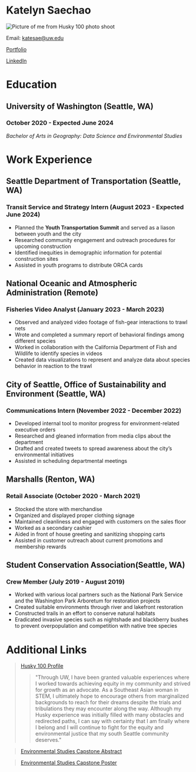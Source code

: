# Katelyn Saechao

![Picture of me from Husky 100 photo shoot](https://uw-s3-cdn.s3.us-west-2.amazonaws.com/wp-content/uploads/sites/124/2023/04/17130748/Katelyn-Saechao_20230328-1022-200x300.jpg)

Email: katesae@uw.edu

[Portfolio](http://www.katelynsaechao.github.io/portfolio/)

[LinkedIn](http://www.linkedin.com/in/katelyn-saechao)


# Education

## University of Washington (Seattle, WA)

### October 2020 - Expected June 2024

*Bachelor of Arts in Geography: Data Science and Environmental Studies*


# Work Experience

## Seattle Department of Transportation (Seattle, WA)

### **Transit Service and Strategy Intern** (August 2023 - Expected June 2024)

- Planned the **Youth Transportation Summit** and served as a liason between youth and the city
- Researched community engagement and outreach procedures for upcoming construction
- Identified inequities in demographic information for potential construction sites
- Assisted in youth programs to distribute ORCA cards


## National Oceanic and Atmospheric Administration (Remote)

### **Fisheries Video Analyst** (January 2023 - March 2023)

- Observed and analyzed video footage of fish-gear interactions to trawl nets
- Wrote and completed a summary report of behavioral findings among different species
- Worked in collaboration with the California Department of Fish and Wildlife to identify species in videos
- Created data visualizations to represent and analyze data about species behavior in reaction to the trawl


## City of Seattle, Office of Sustainability and Environment (Seattle, WA)

### **Communications Intern** (November 2022 - December 2022)

- Developed internal tool to monitor progress for environment-related executive orders 
- Researched and gleaned information from media clips about the department
- Drafted and created tweets to spread awareness about the city’s environmental initiatives
- Assisted in scheduling departmental meetings


## Marshalls (Renton, WA)

### **Retail Associate** (October 2020 - March 2021)

- Stocked the store with merchandise
- Organized and displayed proper clothing signage
- Maintained cleanliness and engaged with customers on the sales floor
- Worked as a secondary cashier
- Aided in front of house greeting and sanitizing shopping carts
- Assisted in customer outreach about current promotions and membership rewards


## Student Conservation Association(Seattle, WA)

### **Crew Member** (July 2019 - August 2019)

- Worked with various local partners such as the National Park Service and the Washington Park Arboretum for restoration projects
- Created suitable environments through river and lakefront restoration 
- Constructed trails in an effort to conserve natural habitats 
- Eradicated invasive species such as nightshade and blackberry bushes to prevent overpopulation and competition with native tree species


# Additional Links

>[Husky 100 Profile](https://www.washington.edu/husky100/#name=katelyn-saechao)
>> "Through UW, I have been granted valuable experiences where I worked towards achieving equity in my community and strived for growth as an advocate. As a Southeast Asian woman in STEM, I ultimately hope to encourage others from marginalized backgrounds to reach for their dreams despite the trials and tribulations they may encounter along the way. Although my Husky experience was initially filled with many obstacles and redirected paths, I can say with certainty that I am finally where I belong and I will continue to fight for the equity and environmental justice that my south Seattle community deserves."

>[Environmental Studies Capstone Abstract](http://www.univ2.edu)

>[Environmental Studies Capstone Poster](https://envstudies.uw.edu/wp-content/uploads/sites/6/2023/05/Saechao_Final-Presentation-Poster.pdf)
